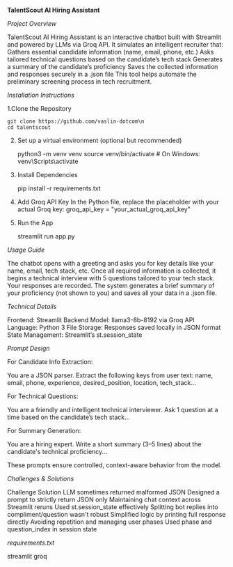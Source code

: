 **TalentScout AI Hiring Assistant**


_Project Overview_

TalentScout AI Hiring Assistant is an interactive chatbot built with Streamlit and powered by LLMs via Groq API. It simulates an intelligent recruiter that:
Gathers essential candidate information (name, email, phone, etc.)
Asks tailored technical questions based on the candidate’s tech stack
Generates a summary of the candidate’s proficiency
Saves the collected information and responses securely in a .json file
This tool helps automate the preliminary screening process in tech recruitment.


_Installation Instructions_

1.Clone the Repository

    git clone https://github.com/vaslin-dotcom\n
    cd talentscout

2. Set up a virtual environment (optional but recommended)

     python3 -m venv venv
   source venv/bin/activate  # On Windows: venv\Scripts\activate

3. Install Dependencies

      pip install -r requirements.txt

4. Add Groq API Key
    In the Python file, replace the placeholder with your actual Groq key:
groq_api_key = "your_actual_groq_api_key"

5. Run the App

    streamlit run app.py


_Usage Guide_

The chatbot opens with a greeting and asks you for key details like your name, email, tech stack, etc.
Once all required information is collected, it begins a technical interview with 5 questions tailored to your tech stack.
Your responses are recorded.
The system generates a brief summary of your proficiency (not shown to you) and saves all your data in a .json file.



_Technical Details_

Frontend: Streamlit
Backend Model: llama3-8b-8192 via Groq API
Language: Python 3
File Storage: Responses saved locally in JSON format
State Management: Streamlit’s st.session_state


_Prompt Design_

For Candidate Info Extraction:

You are a JSON parser. Extract the following keys from user text: name, email, phone, experience, desired_position, location, tech_stack...

For Technical Questions:

You are a friendly and intelligent technical interviewer. Ask 1 question at a time based on the candidate’s tech stack...

For Summary Generation:

You are a hiring expert. Write a short summary (3–5 lines) about the candidate's technical proficiency...

These prompts ensure controlled, context-aware behavior from the model.



_Challenges & Solutions_

Challenge	Solution
LLM sometimes returned malformed JSON	Designed a prompt to strictly return JSON only
Maintaining chat context across Streamlit reruns	Used st.session_state effectively
Splitting bot replies into compliment/question wasn't robust	Simplified logic by printing full response directly
Avoiding repetition and managing user phases	Used phase and question_index in session state



_requirements.txt_

streamlit
groq
